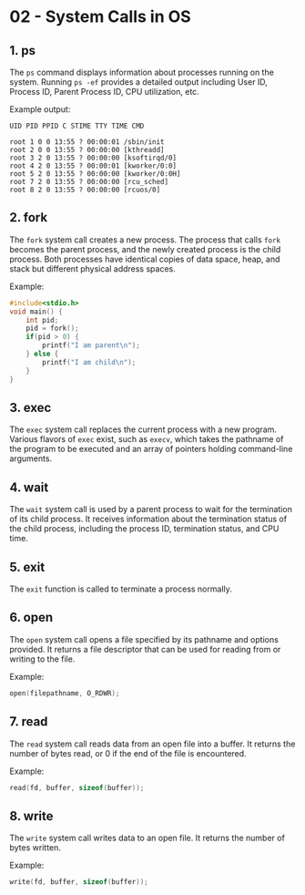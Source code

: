 # 02 - System Calls in OS

## 1. ps

The `ps` command displays information about processes running on the system. Running `ps -ef` provides a detailed output including User ID, Process ID, Parent Process ID, CPU utilization, etc.

Example output:

```
UID PID PPID C STIME TTY TIME CMD

root 1 0 0 13:55 ? 00:00:01 /sbin/init
root 2 0 0 13:55 ? 00:00:00 [kthreadd]
root 3 2 0 13:55 ? 00:00:00 [ksoftirqd/0]
root 4 2 0 13:55 ? 00:00:01 [kworker/0:0]
root 5 2 0 13:55 ? 00:00:00 [kworker/0:0H]
root 7 2 0 13:55 ? 00:00:00 [rcu_sched]
root 8 2 0 13:55 ? 00:00:00 [rcuos/0]
```

## 2. fork

The `fork` system call creates a new process. The process that calls `fork` becomes the parent process, and the newly created process is the child process. Both processes have identical copies of data space, heap, and stack but different physical address spaces.

Example:

```c
#include<stdio.h>
void main() {
    int pid;
    pid = fork();
    if(pid > 0) {
        printf("I am parent\n");
    } else {
        printf("I am child\n");
    }
}
```

## 3. exec

The `exec` system call replaces the current process with a new program. Various flavors of `exec` exist, such as `execv`, which takes the pathname of the program to be executed and an array of pointers holding command-line arguments.

## 4. wait

The `wait` system call is used by a parent process to wait for the termination of its child process. It receives information about the termination status of the child process, including the process ID, termination status, and CPU time.

## 5. exit

The `exit` function is called to terminate a process normally.

## 6. open

The `open` system call opens a file specified by its pathname and options provided. It returns a file descriptor that can be used for reading from or writing to the file.

Example:

```c
open(filepathname, O_RDWR);
```

## 7. read

The `read` system call reads data from an open file into a buffer. It returns the number of bytes read, or 0 if the end of the file is encountered.

Example:

```c
read(fd, buffer, sizeof(buffer));
```

## 8. write

The `write` system call writes data to an open file. It returns the number of bytes written.

Example:

```c
write(fd, buffer, sizeof(buffer));
```
